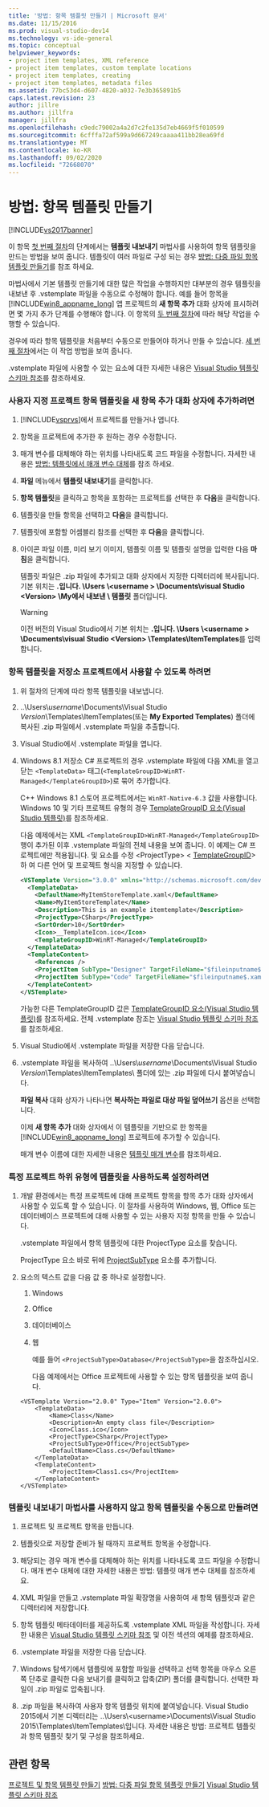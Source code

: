 ```yaml
---
title: '방법: 항목 템플릿 만들기 | Microsoft 문서'
ms.date: 11/15/2016
ms.prod: visual-studio-dev14
ms.technology: vs-ide-general
ms.topic: conceptual
helpviewer_keywords:
- project item templates, XML reference
- project item templates, custom template locations
- project item templates, creating
- project item templates, metadata files
ms.assetid: 77bc53d4-d607-4820-a032-7e3b365891b5
caps.latest.revision: 23
author: jillre
ms.author: jillfra
manager: jillfra
ms.openlocfilehash: c9edc79002a4a2d7c2fe135d7eb4669f5f010599
ms.sourcegitcommit: 6cfffa72af599a9d667249caaaa411bb28ea69fd
ms.translationtype: MT
ms.contentlocale: ko-KR
ms.lasthandoff: 09/02/2020
ms.locfileid: "72668070"
---
```

# <a name="how-to-create-item-templates"></a>방법: 항목 템플릿 만들기
[!INCLUDE[vs2017banner](../includes/vs2017banner.md)]

이 항목 [첫 번째 절차](#to-add-a-custom-project-item-template-to-the-add-new-item-dialog-box)의 단계에서는 **템플릿 내보내기** 마법사를 사용하여 항목 템플릿을 만드는 방법을 보여 줍니다. 템플릿이 여러 파일로 구성 되는 경우 [방법: 다중 파일 항목 템플릿 만들기](../ide/how-to-create-multi-file-item-templates.md)를 참조 하세요.

 마법사에서 기본 템플릿 만들기에 대한 많은 작업을 수행하지만 대부분의 경우 템플릿을 내보낸 후 .vstemplate 파일을 수동으로 수정해야 합니다. 예를 들어 항목을 [!INCLUDE[win8_appname_long](../includes/win8-appname-long-md.md)] 앱 프로젝트의 **새 항목 추가** 대화 상자에 표시하려면 몇 가지 추가 단계를 수행해야 합니다. 이 항목의 [두 번째 절차](#to-enable-the-item-template-to-be-used-in-a-store-project)에 따라 해당 작업을 수행할 수 있습니다.

 경우에 따라 항목 템플릿을 처음부터 수동으로 만들어야 하거나 만들 수 있습니다. [세 번째 절차](#to-enable-templates-for-specific-project-sub-types)에서는 이 작업 방법을 보여 줍니다.

 .vstemplate 파일에 사용할 수 있는 요소에 대한 자세한 내용은 [Visual Studio 템플릿 스키마 참조](../extensibility/visual-studio-template-schema-reference.md)를 참조하세요.

### <a name="to-add-a-custom-project-item-template-to-the-add-new-item-dialog-box"></a>사용자 지정 프로젝트 항목 템플릿을 새 항목 추가 대화 상자에 추가하려면

1. [!INCLUDE[vsprvs](../includes/vsprvs-md.md)]에서 프로젝트를 만들거나 엽니다.

2. 항목을 프로젝트에 추가한 후 원하는 경우 수정합니다.

3. 매개 변수를 대체해야 하는 위치를 나타내도록 코드 파일을 수정합니다. 자세한 내용은 [방법: 템플릿에서 매개 변수 대체](../ide/how-to-substitute-parameters-in-a-template.md)를 참조 하세요.

4. **파일** 메뉴에서 **템플릿 내보내기**를 클릭합니다.

5. **항목 템플릿**을 클릭하고 항목을 포함하는 프로젝트를 선택한 후 **다음**을 클릭합니다.

6. 템플릿을 만들 항목을 선택하고 **다음**을 클릭합니다.

7. 템플릿에 포함할 어셈블리 참조를 선택한 후 **다음**을 클릭합니다.

8. 아이콘 파일 이름, 미리 보기 이미지, 템플릿 이름 및 템플릿 설명을 입력한 다음 **마침**을 클릭합니다.

     템플릿 파일은 .zip 파일에 추가되고 대화 상자에서 지정한 디렉터리에 복사됩니다. 기본 위치는 **.입니다. \Users \\<username \> \Documents\visual Studio \<Version> \My에서 내보낸 \\ 템플릿** 폴더입니다.

    > [!WARNING]
    > 이전 버전의 Visual Studio에서 기본 위치는 **.입니다. \Users \\<username \> \Documents\visual Studio \<Version> \Templates\ItemTemplates**를 입력 합니다.

### <a name="to-enable-the-item-template-to-be-used-in-a-store-project"></a>항목 템플릿을 저장소 프로젝트에서 사용할 수 있도록 하려면

1. 위 절차의 단계에 따라 항목 템플릿을 내보냅니다.

2. ..\Users\\*username*\Documents\Visual Studio *Version*\Templates\ItemTemplates\(또는 **My Exported Templates**) 폴더에 복사된 .zip 파일에서 .vstemplate 파일을 추출합니다.

3. Visual Studio에서 .vstemplate 파일을 엽니다.

4. Windows 8.1 저장소 C# 프로젝트의 경우 .vstemplate 파일에 다음 XML을 열고 닫는 `<TemplateData>` 태그(`<TemplateGroupID>WinRT-Managed</TemplateGroupID>`)로 묶어 추가합니다.

    C++ Windows 8.1 스토어 프로젝트에서는 `WinRT-Native-6.3` 값을 사용합니다. Windows 10 및 기타 프로젝트 유형의 경우 [TemplateGroupID 요소(Visual Studio 템플릿)](../extensibility/templategroupid-element-visual-studio-templates.md)를 참조하세요.

    다음 예제에서는 XML `<TemplateGroupID>WinRT-Managed</TemplateGroupID>` 행이 추가된 이후 .vstemplate 파일의 전체 내용을 보여 줍니다. 이 예제는 C# 프로젝트에만 적용됩니다. 및 요소를 수정 \<ProjectType> \< [TemplateGroupID](../extensibility/templategroupid-element-visual-studio-templates.md)> 하 여 다른 언어 및 프로젝트 형식을 지정할 수 있습니다.

   ```xml
   <VSTemplate Version="3.0.0" xmlns="http://schemas.microsoft.com/developer/vstemplate/2005" Type="Item">
     <TemplateData>
       <DefaultName>MyItemStoreTemplate.xaml</DefaultName>
       <Name>MyItemStoreTemplate</Name>
       <Description>This is an example itemtemplate</Description>
       <ProjectType>CSharp</ProjectType>
       <SortOrder>10</SortOrder>
       <Icon>__TemplateIcon.ico</Icon>
       <TemplateGroupID>WinRT-Managed</TemplateGroupID>
     </TemplateData>
     <TemplateContent>
       <References />
       <ProjectItem SubType="Designer" TargetFileName="$fileinputname$.xaml" ReplaceParameters="true">MyItemTemplate.xaml</ProjectItem>
       <ProjectItem SubType="Code" TargetFileName="$fileinputname$.xaml.cs" ReplaceParameters="true">MyItemTemplate.xaml.cs</ProjectItem>
     </TemplateContent>
   </VSTemplate>
   ```

    가능한 다른 TemplateGroupID 값은 [TemplateGroupID 요소(Visual Studio 템플릿)](../extensibility/templategroupid-element-visual-studio-templates.md)를 참조하세요. 전체 .vstemplate 참조는 [Visual Studio 템플릿 스키마 참조](../extensibility/visual-studio-template-schema-reference.md)를 참조하세요.

5. Visual Studio에서 .vstemplate 파일을 저장한 다음 닫습니다.

6. .vstemplate 파일을 복사하여 ..\Users\\*username*\Documents\Visual Studio *Version*\Templates\ItemTemplates\ 폴더에 있는 .zip 파일에 다시 붙여넣습니다.

    **파일 복사** 대화 상자가 나타나면 **복사하는 파일로 대상 파일 덮어쓰기** 옵션을 선택합니다.

   이제 **새 항목 추가** 대화 상자에서 이 템플릿을 기반으로 한 항목을 [!INCLUDE[win8_appname_long](../includes/win8-appname-long-md.md)] 프로젝트에 추가할 수 있습니다.

   매개 변수 이름에 대한 자세한 내용은 [템플릿 매개 변수](../ide/template-parameters.md)를 참조하세요.

### <a name="to-enable-templates-for-specific-project-sub-types"></a>특정 프로젝트 하위 유형에 템플릿을 사용하도록 설정하려면

1. 개발 환경에서는 특정 프로젝트에 대해 프로젝트 항목을 항목 추가 대화 상자에서 사용할 수 있도록 할 수 있습니다. 이 절차를 사용하여 Windows, 웹, Office 또는 데이터베이스 프로젝트에 대해 사용할 수 있는 사용자 지정 항목을 만들 수 있습니다.

    .vstemplate 파일에서 항목 템플릿에 대한 ProjectType 요소를 찾습니다.

    ProjectType 요소 바로 뒤에 [ProjectSubType](../extensibility/projectsubtype-element-visual-studio-templates.md) 요소를 추가합니다.

2. 요소의 텍스트 값을 다음 값 중 하나로 설정합니다.

   1. Windows

   2. Office

   3. 데이터베이스

   4. 웹

      예를 들어 `<ProjectSubType>Database</ProjectSubType>`을 참조하십시오.

      다음 예제에서는 Office 프로젝트에 사용할 수 있는 항목 템플릿을 보여 줍니다.

   ```
   <VSTemplate Version="2.0.0" Type="Item" Version="2.0.0">
       <TemplateData>
           <Name>Class</Name>
           <Description>An empty class file</Description>
           <Icon>Class.ico</Icon>
           <ProjectType>CSharp</ProjectType>
           <ProjectSubType>Office</ProjectSubType>
           <DefaultName>Class.cs</DefaultName>
       </TemplateData>
       <TemplateContent>
           <ProjectItem>Class1.cs</ProjectItem>
       </TemplateContent>
   </VSTemplate>

   ```

### <a name="to-manually-create-an-item-template-without-using-the-export-template-wizard"></a>템플릿 내보내기 마법사를 사용하지 않고 항목 템플릿을 수동으로 만들려면

1. 프로젝트 및 프로젝트 항목을 만듭니다.

2. 템플릿으로 저장할 준비가 될 때까지 프로젝트 항목을 수정합니다.

3. 해당되는 경우 매개 변수를 대체해야 하는 위치를 나타내도록 코드 파일을 수정합니다. 매개 변수 대체에 대한 자세한 내용은 방법: 템플릿 매개 변수 대체를 참조하세요.

4. XML 파일을 만들고 .vstemplate 파일 확장명을 사용하여 새 항목 템플릿과 같은 디렉터리에 저장합니다.

5. 항목 템플릿 메타데이터를 제공하도록 .vstemplate XML 파일을 작성합니다. 자세한 내용은 [Visual Studio 템플릿 스키마 참조](../extensibility/visual-studio-template-schema-reference.md) 및 이전 섹션의 예제를 참조하세요.

6. .vstemplate 파일을 저장한 다음 닫습니다.

7. Windows 탐색기에서 템플릿에 포함할 파일을 선택하고 선택 항목을 마우스 오른쪽 단추로 클릭한 다음 보내기를 클릭하고 압축(ZIP) 폴더를 클릭합니다. 선택한 파일이 .zip 파일로 압축됩니다.

8. .zip 파일을 복사하여 사용자 항목 템플릿 위치에 붙여넣습니다. Visual Studio 2015에서 기본 디렉터리는 ..\Users\\<username\>\Documents\Visual Studio 2015\Templates\ItemTemplates\\입니다. 자세한 내용은 방법: 프로젝트 템플릿과 항목 템플릿 찾기 및 구성을 참조하세요.

## <a name="see-also"></a>관련 항목
 [프로젝트 및 항목 템플릿 만들기](../ide/creating-project-and-item-templates.md) [방법: 다중 파일 항목 템플릿 만들기](../ide/how-to-create-multi-file-item-templates.md) [Visual Studio 템플릿 스키마 참조](../extensibility/visual-studio-template-schema-reference.md)
